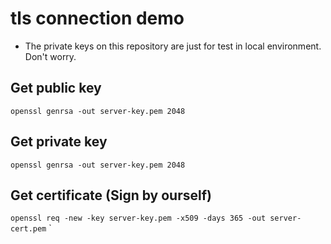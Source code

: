 # tls connection demo

- The private keys on this repository are just for test in local environment. Don't worry.

## Get public key

`openssl genrsa -out server-key.pem 2048`

## Get private key

`openssl genrsa -out server-key.pem 2048`

## Get certificate (Sign by ourself)

`openssl req -new -key server-key.pem -x509 -days 365 -out server-cert.pem`
`
